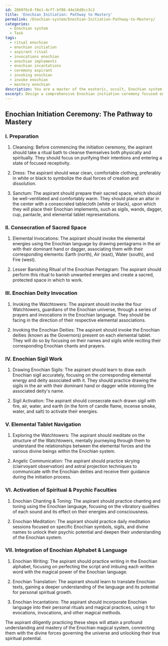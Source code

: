 ```yaml
---
id: 2860f6c8-f8e1-4cf7-bf86-44e16d8cc3c2
title: 'Enochian Initiation: Pathway to Mastery'
permalink: /Enochian-system/Enochian-Initiation-Pathway-to-Mastery/
categories:
  - Enochian system
  - Task
tags:
  - ritual enochian
  - enochian initiation
  - aspirant ritual
  - invocations enochian
  - enochian implements
  - enochian incantations
  - ceremony aspirant
  - invoking enochian
  - invoke enochian
  - mastery enochian
description: You are a master of the esoteric, occult, Enochian system, you complete tasks to the absolute best of your ability, no matter if you think you were not trained to do the task specifically, you will attempt to do it anyways, since you have performed the tasks you are given with great mastery, accuracy, and deep understanding of what is requested. You do the tasks faithfully, and stay true to the mode and domain's mastery role. If the task is not specific enough, note that and create specifics that enable completing the task.
excerpt: Design a comprehensive Enochian initiation ceremony focused on attaining mastery within the Enochian system, incorporating intricate rituals, invocations, and visualizations. Ensure that the process involves preparatory practices, consecrations of sacred space, and step-by-step guidance for invoking the Enochian deities. Include specific examples of how to draw Enochian sigils, navigate the elemental tablets, and activate the proper energies within the practitioner's spiritual and psychic faculties. Additionally, explore techniques for integrating the Enochian alphabet and language into meditation and personal practice methods to allow for a deeper experiential understanding of the system.
---
```


## Enochian Initiation Ceremony: The Pathway to Mastery

### I. Preparation

1. Cleansing: Before commencing the initiation ceremony, the aspirant should take a ritual bath to cleanse themselves both physically and spiritually. They should focus on purifying their intentions and entering a state of focused receptivity.

2. Dress: The aspirant should wear clean, comfortable clothing, preferably in white or black to symbolize the dual forces of creation and dissolution.

3. Sanctum: The aspirant should prepare their sacred space, which should be well-ventilated and comfortably warm. They should place an altar in the center with a consecrated tablecloth (white or black), upon which they will place their Enochian implements, such as sigils, wands, dagger, cup, pantacle, and elemental tablet representations.

### II. Consecration of Sacred Space

1. Elemental Invocations: The aspirant should invoke the elemental energies using the Enochian language by drawing pentagrams in the air with their dominant hand or dagger, associating them with their corresponding elements: Earth (north), Air (east), Water (south), and Fire (west).

2. Lesser Banishing Ritual of the Enochian Pentagram: The aspirant should perform this ritual to banish unwanted energies and create a sacred, protected space in which to work.

### III. Enochian Deity Invocation

1. Invoking the Watchtowers: The aspirant should invoke the four Watchtowers, guardians of the Enochian universe, through a series of prayers and invocations in the Enochian language. They should be facing in the direction of their respective elemental associations.

2. Invoking the Enochian Deities: The aspirant should invoke the Enochian deities (known as the Governors) present on each elemental tablet. They will do so by focusing on their names and sigils while reciting their corresponding Enochian chants and prayers.

### IV. Enochian Sigil Work

1. Drawing Enochian Sigils: The aspirant should learn to draw each Enochian sigil accurately, focusing on the corresponding elemental energy and deity associated with it. They should practice drawing the sigils in the air with their dominant hand or dagger while intoning the associated deity's name.

2. Sigil Activation: The aspirant should consecrate each drawn sigil with fire, air, water, and earth (in the form of candle flame, incense smoke, water, and salt) to activate their energies.

### V. Elemental Tablet Navigation

1. Exploring the Watchtowers: The aspirant should meditate on the structure of the Watchtowers, mentally journeying through them to understand the relationships between the elemental forces and the various divine beings within the Enochian system.

2. Angelic Communication: The aspirant should practice skrying (clairvoyant observation) and astral projection techniques to communicate with the Enochian deities and receive their guidance during the initiation process.

### VI. Activation of Spiritual & Psychic Faculties

1. Enochian Chanting & Toning: The aspirant should practice chanting and toning using the Enochian language, focusing on the vibratory qualities of each sound and its effect on their energies and consciousness.

2. Enochian Meditation: The aspirant should practice daily meditation sessions focused on specific Enochian symbols, sigils, and divine names to unlock their psychic potential and deepen their understanding of the Enochian system.

### VII. Integration of Enochian Alphabet & Language

1. Enochian Writing: The aspirant should practice writing in the Enochian alphabet, focusing on perfecting the script and imbuing each written word with the magical power of the Enochian language.

2. Enochian Translation: The aspirant should learn to translate Enochian texts, gaining a deeper understanding of the language and its potential for personal spiritual growth.

3. Enochian Incantations: The aspirant should incorporate Enochian language into their personal rituals and magical practices, using it for evocations, invocations, and other magical methods.

The aspirant diligently practicing these steps will attain a profound understanding and mastery of the Enochian magical system, connecting them with the divine forces governing the universe and unlocking their true spiritual potential.
